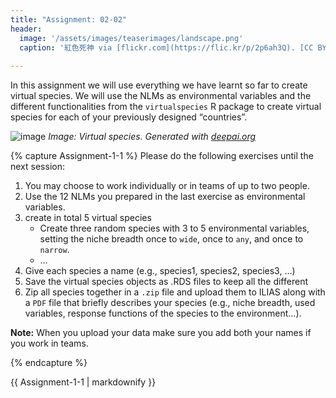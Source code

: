 ```yaml
---
title: "Assignment: 02-02"
header:
  image: '/assets/images/teaserimages/landscape.png'
  caption: '紅色死神 via [flickr.com](https://flic.kr/p/2p6ah3Q). [CC BY-NC-SA 2.0](https://creativecommons.org/licenses/by-nc-sa/2.0/). Image cropped.'
  
---
```


In this assignment we will use everything we have learnt so far to create virtual species. We will use the NLMs as environmental variables and the different functionalities from the `virtualspecies` R package to create virtual species for each of your previously designed “countries”.
<!--more-->

![image](../assets/images/unit02/virtualspecies.png)
*Image: Virtual species. Generated with [deepai.org](https://deepai.org/machine-learning-model/cyberpunk-generator)*

{% capture Assignment-1-1 %}
Please do the following exercises until the next session:

1. You may choose to work individually or in teams of up to two people.
1. Use the 12 NLMs you prepared in the last exercise as environmental variables.
1. create in total 5 virtual species
	* Create three random species with 3 to 5 environmental variables, setting the niche breadth once to `wide`, once to `any`, and once to `narrow`.
	* …
1. Give each species a name (e.g., species1, species2, species3, …)
1. Save the virtual species objects as .RDS files to keep all the different 
1. Zip all species together in a `.zip` file and upload them to ILIAS along with a `PDF` file that briefly describes your species (e.g., niche breadth, used variables, response functions of the species to the environment…).


**Note:** When you upload your data make sure you add both your names if you work in teams.

{% endcapture %}
<div class="notice--success">
  {{ Assignment-1-1 | markdownify }}
</div>
